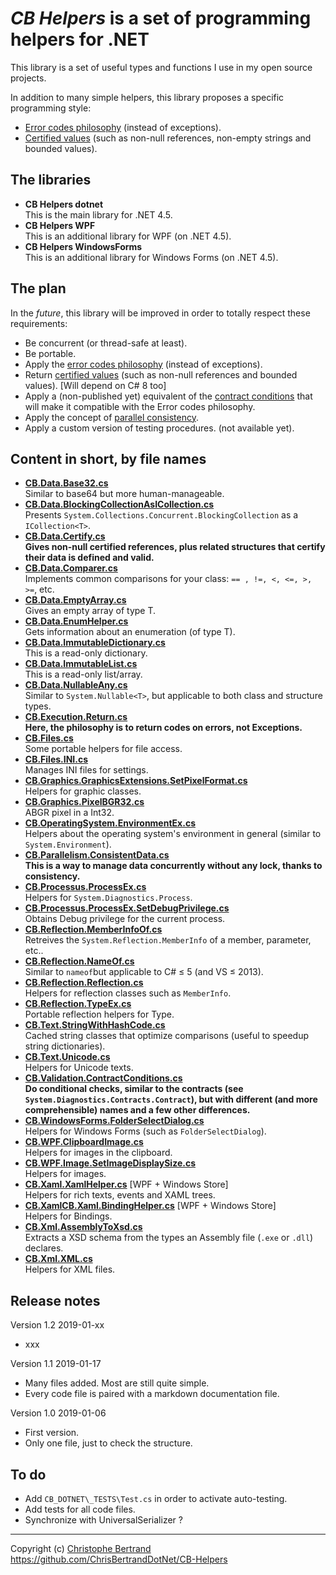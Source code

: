 ﻿# _CB Helpers_ is a set of programming helpers for .NET

This library is a set of useful types and functions I use in my open source projects.

In addition to many simple helpers, this library proposes a specific programming style:
- [Error codes philosophy](Documentation/CB.Execution.Return.cs.md) (instead of exceptions).
- [Certified values](Documentation/CB.Data.Certify.cs.md) (such as non-null references, non-empty strings and bounded values).

## The libraries

- **CB Helpers dotnet**  
This is the main library for .NET 4.5.
- **CB Helpers WPF**  
This is an additional library for WPF (on .NET 4.5).
- **CB Helpers WindowsForms**  
This is an additional library for Windows Forms (on .NET 4.5).

## The plan

In the *future*, this library will be improved in order to totally respect these requirements:
- Be concurrent (or thread-safe at least).
- Be portable.
- Apply the [error codes philosophy](Documentation/CB.Execution.Return.cs.md) (instead of exceptions).
- Return [certified values](Documentation/CB.Data.Certify.cs.md) (such as non-null references and bounded values). [Will depend on C# 8 too]
- Apply a (non-published yet) equivalent of the [contract conditions](Documentation/CB.Validation.ContractConditions.cs.md) that will make it compatible with the Error codes philosophy.
- Apply the concept of [parallel consistency](Documentation/CB.Parallelism.ConsistentData.cs.md).
- Apply a custom version of testing procedures. (not available yet).

## Content in short, by file names

- [__CB.Data.Base32.cs__](Documentation/CB.Data.Base32.cs.md)  
Similar to base64 but more human-manageable.
- [__CB.Data.BlockingCollectionAsICollection.cs__](Documentation/CB.Data.BlockingCollectionAsICollection.cs.md)  
Presents `System.Collections.Concurrent.BlockingCollection` as a `ICollection<T>`.
- [__CB.Data.Certify.cs__](Documentation/CB.Data.Certify.cs.md)  
**Gives non-null certified references, plus related structures that certify their data is defined and valid.**
- [__CB.Data.Comparer.cs__](Documentation/CB.Data.Comparer.cs.md)  
Implements common comparisons for your class: `== , !=, <, <=, >, >=`, etc.
- [__CB.Data.EmptyArray.cs__](Documentation/CB.Data.EmptyArray.cs.md)  
Gives an empty array of type T.
- [__CB.Data.EnumHelper.cs__](Documentation/CB.Data.EnumHelper.cs.md)  
Gets information about an enumeration (of type T).
- [__CB.Data.ImmutableDictionary.cs__](Documentation/CB.Data.ImmutableDictionary.cs.md)  
This is a read-only dictionary.
- [__CB.Data.ImmutableList.cs__](Documentation/CB.Data.ImmutableList.cs.md)  
This is a read-only list/array.
- [__CB.Data.NullableAny.cs__](Documentation/CB.Data.NullableAny.cs.md)  
Similar to `System.Nullable<T>`, but applicable to both class and structure types.
- [__CB.Execution.Return.cs__](Documentation/CB.Execution.Return.cs.md)  
**Here, the philosophy is to return codes on errors, not Exceptions.**
- [__CB.Files.cs__](Documentation/CB.Files.cs.md)  
Some portable helpers for file access.
- [__CB.Files.INI.cs__](Documentation/CB.Files.INI.cs.md)  
Manages INI files for settings.
- [__CB.Graphics.GraphicsExtensions.SetPixelFormat.cs__](Documentation/CB.Graphics.GraphicsExtensions.SetPixelFormat.cs.md)  
Helpers for graphic classes.
- [__CB.Graphics.PixelBGR32.cs__](Documentation/CB.Graphics.PixelBGR32.cs.md)  
ABGR pixel in a Int32.
- [__CB.OperatingSystem.EnvironmentEx.cs__](Documentation/CB.OperatingSystem.EnvironmentEx.cs.md)  
Helpers about the operating system's environment in general (similar to `System.Environment`).
- [__CB.Parallelism.ConsistentData.cs__](Documentation/CB.Parallelism.ConsistentData.cs.md)  
**This is a way to manage data concurrently without any lock, thanks to consistency.**
- [__CB.Processus.ProcessEx.cs__](Documentation/CB.Processus.ProcessEx.cs.md)  
Helpers for `System.Diagnostics.Process`.
- [__CB.Processus.ProcessEx.SetDebugPrivilege.cs__](Documentation/CB.Processus.ProcessEx.SetDebugPrivilege.cs.md)  
Obtains Debug privilege for the current process.
- [__CB.Reflection.MemberInfoOf.cs__](Documentation/CB.Reflection.MemberInfoOf.cs.md)  
Retreives the `System.Reflection.MemberInfo` of a member, parameter, etc..
- [__CB.Reflection.NameOf.cs__](Documentation/CB.Reflection.NameOf.cs.md)  
Similar to `nameof`but applicable to C# ≤ 5 (and VS ≤ 2013).
- [__CB.Reflection.Reflection.cs__](Documentation/CB.Reflection.Reflection.cs.md)  
Helpers for reflection classes such as `MemberInfo`.
- [__CB.Reflection.TypeEx.cs__](Documentation/CB.Reflection.TypeEx.cs.md)  
Portable reflection helpers for Type.
- [__CB.Text.StringWithHashCode.cs__](Documentation/CB.Text.StringWithHashCode.cs.md)  
Cached string classes that optimize comparisons (useful to speedup string dictionaries).
- [__CB.Text.Unicode.cs__](Documentation/CB.Text.Unicode.cs.md)  
Helpers for Unicode texts.
- [__CB.Validation.ContractConditions.cs__](Documentation/CB.Validation.ContractConditions.cs.md)  
**Do conditional checks, similar to the contracts (see  `System.Diagnostics.Contracts.Contract`), but with different (and more comprehensible) names and a few other differences.**
- [__CB.WindowsForms.FolderSelectDialog.cs__](Documentation/CB.WindowsForms.FolderSelectDialog.cs.md)  
Helpers for Windows Forms (such as `FolderSelectDialog`).
- [__CB.WPF.ClipboardImage.cs__](Documentation/CB.WPF.ClipboardImage.cs.md)  
Helpers for images in the clipboard.
- [__CB.WPF.Image.SetImageDisplaySize.cs__](Documentation/CB.WPF.Image.SetImageDisplaySize.cs.md)  
Helpers for images.
- [__CB.Xaml.XamlHelper.cs__](Documentation/CB.Xaml.XamlHelper.cs.md) [WPF + Windows Store]  
Helpers for rich texts, events and XAML trees.
- [__CB.XamlCB.Xaml.BindingHelper.cs__](Documentation/CB.XamlCB.Xaml.BindingHelper.cs.md) [WPF + Windows Store]  
Helpers for Bindings.
- [__CB.Xml.AssemblyToXsd.cs__](Documentation/CB.Xml.AssemblyToXsd.cs.md)  
Extracts a XSD schema from the types an Assembly file (`.exe` or `.dll`) declares.
- [__CB.Xml.XML.cs__](Documentation/CB.Xml.XML.cs.md)  
Helpers for XML files.



## Release notes

Version 1.2
2019-01-xx
- xxx

Version 1.1
2019-01-17
- Many files added. Most are still quite simple.
- Every code file is paired with a markdown documentation file.

Version 1.0
2019-01-06
- First version.
- Only one file, just to check the structure.

## To do

- Add `CB_DOTNET\_TESTS\Test.cs` in order to activate auto-testing.
- Add tests for all code files.
- Synchronize with UniversalSerializer ?

---
Copyright (c) [Christophe Bertrand](https://chrisbertrand.net)  
https://github.com/ChrisBertrandDotNet/CB-Helpers
